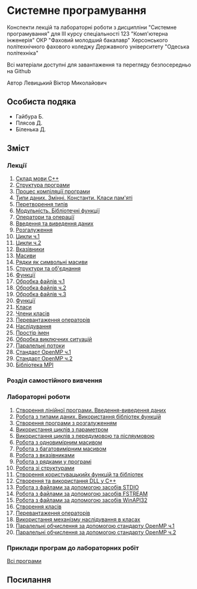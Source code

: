 # Системне програмування

Конспекти лекцій та лабораторні роботи з дисципліни "Системне програмування" для III курсу спеціальності 123 "Комп'ютерна інженерія" ОКР "Фаховий молодший бакалавр" Херсонського політехнічного фахового коледжу Державного університету "Одеська політехніка"

Всі матеріали доступні для завантаження та перегляду безпосередньо на Github 

Автор Левицький Віктор Миколайович

## Особиста подяка

* Гайбура Б.
* Плясов Д.
* Біленька Д.

## Зміст
### Лекції
1.  [Склад мови С++](Лекції/lec-01.md)
2.  [Структура програми](Лекції/lec-01.md)
3.  [Процес компіляції програми](Лекції/lec-01.md)
4.  [Типи даних. Змінні. Константи. Класи пам'яті](Лекції/lec-01.md)
5.  [Перетворення типів](Лекції/lec-01.md)
6.  [Модульність. Бібліотечні функції](Лекції/lec-01.md)
7.  [Оператори та операції](Лекції/lec-01.md)
8.  [Введення та виведення даних](Лекції/lec-01.md)
9.  [Розгалуження](Лекції/lec-01.md)
10. [Цикли ч.1](Лекції/lec-01.md)
11. [Цикли ч.2](Лекції/lec-01.md)
12. [Вказівники](Лекції/lec-01.md)
13. [Масиви](Лекції/lec-01.md)
14. [Рядки як символьні масиви](Лекції/lec-01.md)
15. [Структури та об'єднання](Лекції/lec-01.md)
16. [Функції](Лекції/lec-01.md)
17. [Обробка файлів ч.1](Лекції/lec-01.md)
18. [Обробка файлів ч.2](Лекції/lec-01.md)
19. [Обробка файлів ч.3](Лекції/lec-01.md)
20. [Функції](Лекції/lec-01.md)
21. [Класи](Лекції/lec-01.md)
22. [Члени класів](Лекції/lec-01.md)
23. [Перевантаження операторів](Лекції/lec-01.md)
24. [Наслідування](Лекції/lec-01.md)
25. [Простір імен](Лекції/lec-01.md)
26. [Обробка виключних ситуацій](Лекції/lec-01.md)
27. [Паралельні потоки](Лекції/lec-01.md)
28. [Стандарт OpenMP ч.1](Лекції/lec-01.md)
29. [Стандарт OpenMP ч.2](Лекції/lec-01.md)
30. [Бібліотека MPI](Лекції/lec-01.md)



### Розділ самостійного вивчення

### Лабораторні роботи

1. [Створення лінійної програми. Введення-виведення даних](Лабораторні/lab-01.md)
2. [Робота з типами даних. Використання бібліотек функцій](Лабораторні/lab-02.md)
3. [Створення програми з розгалуженням](Лабораторні/lab-03.md)
4. [Використання циклів з параметром](Лабораторні/lab-04.md)
5. [Використання циклів з передумовою та післяумовою](Лабораторні/lab-05.md)
6. [Робота з одновимірним масивом](Лабораторні/lab-06.md)
7. [Робота з багатовимірним масивом](Лабораторні/lab-07.md)
8. [Робота з вказівниками](Лабораторні/lab-08.md)
9. [Робота з рядками у програмі](Лабораторні/lab-09.md)
10. [Робота зі структурами](Лабораторні/lab-10.md)
11. [Створення користувацькийх функцій та бібліотек](Лабораторні/lab-11.md)
12. [Створення та використання DLL у C++](Лабораторні/lab-12.md)
13. [Робота з файлами за допомогою засобів STDIO](Лабораторні/lab-13.md)
14. [Робота з файлами за допомогою засобів FSTREAM](Лабораторні/lab-14.md)
15. [Робота з файлами за допомогою засобів WinAPI32](Лабораторні/lab-15.md)
16. [Створення класів](Лабораторні/lab-16.md)
17. [Перевантаження операторів](Лабораторні/lab-17.md)
18. [Використання механізму наслідування в класах](Лабораторні/lab-18.md)
19. [Паралельні обчислення за допомогою стандарту OpenMP ч.1](Лабораторні/lab-19.md)
20. [Паралельні обчислення за допомогою стандарту OpenMP ч.2](Лабораторні/lab-20.md)


### Приклади програм до лабораторних робіт

[Всі програми](Лабораторні/src/)



## Посилання


